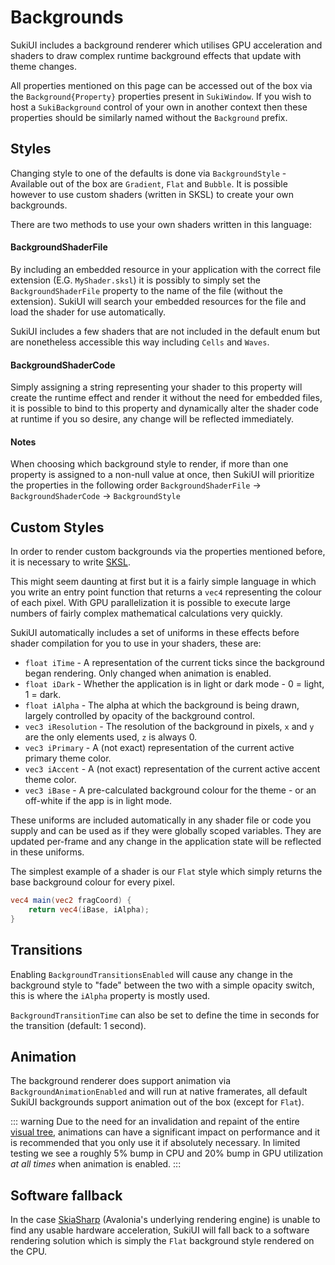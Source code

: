 # Backgrounds

SukiUI includes a background renderer which utilises GPU acceleration and shaders to draw complex runtime background effects that update with theme changes. 

All properties mentioned on this page can be accessed out of the box via the `Background{Property}` properties present in `SukiWindow`. If you wish to host a `SukiBackground` control of your own in another context then these properties should be similarly named without the `Background` prefix.

## Styles

Changing style to one of the defaults is done via `BackgroundStyle` - Available out of the box are `Gradient`, `Flat` and `Bubble`. It is possible however to use custom shaders (written in SKSL) to create your own backgrounds. 

There are two methods to use your own shaders written in this language:

#### BackgroundShaderFile

By including an embedded resource in your application with the correct file extension (E.G. `MyShader.sksl`) it is possibly to simply set the `BackgroundShaderFile` property to the name of the file (without the extension). SukiUI will search your embedded resources for the file and load the shader for use automatically.

SukiUI includes a few shaders that are not included in the default enum but are nonetheless accessible this way including `Cells` and `Waves`.

#### BackgroundShaderCode

Simply assigning a string representing your shader to this property will create the runtime effect and render it without the need for embedded files, it is possible to bind to this property and dynamically alter the shader code at runtime if you so desire, any change will be reflected immediately.

#### Notes

When choosing which background style to render, if more than one property is assigned to a non-null value at once, then SukiUI will prioritize the properties in the following order `BackgroundShaderFile` -> `BackgroundShaderCode` -> `BackgroundStyle`

## Custom Styles

In order to render custom backgrounds via the properties mentioned before, it is necessary to write [SKSL](https://github.com/google/skia/blob/main/src/sksl/README.md). 

This might seem daunting at first but it is a fairly simple language in which you write an entry point function that returns a `vec4` representing the colour of each pixel. With GPU parallelization it is possible to execute large numbers of fairly complex mathematical calculations very quickly.

SukiUI automatically includes a set of uniforms in these effects before shader compilation for you to use in your shaders, these are:

- `float iTime` - A representation of the current ticks since the background began rendering. Only changed when animation is enabled.
- `float iDark` - Whether the application is in light or dark mode - 0 = light, 1 = dark.
- `float iAlpha` - The alpha at which the background is being drawn, largely controlled by opacity of the background control.
- `vec3 iResolution` - The resolution of the background in pixels, `x` and `y` are the only elements used, `z` is always 0.
- `vec3 iPrimary` - A (not exact) representation of the current active primary theme color.
- `vec3 iAccent` - A (not exact) representation of the current active accent theme color.
- `vec3 iBase` - A pre-calculated background colour for the theme - or an off-white if the app is in light mode.

These uniforms are included automatically in any shader file or code you supply and can be used as if they were globally scoped variables. They are updated per-frame and any change in the application state will be reflected in these uniforms.

The simplest example of a shader is our `Flat` style which simply returns the base background colour for every pixel.

```glsl
vec4 main(vec2 fragCoord) {
    return vec4(iBase, iAlpha);
}
```

## Transitions

Enabling `BackgroundTransitionsEnabled` will cause any change in the background style to "fade" between the two with a simple opacity switch, this is where the `iAlpha` property is mostly used. 

`BackgroundTransitionTime` can also be set to define the time in seconds for the transition (default: 1 second).

## Animation

The background renderer does support animation via `BackgroundAnimationEnabled` and will run at native framerates, all default SukiUI backgrounds support animation out of the box (except for `Flat`).

::: warning
Due to the need for an invalidation and repaint of the entire [visual tree](https://docs.avaloniaui.net/docs/concepts/control-trees#visual-tree), animations can have a significant impact on performance and it is recommended that you only use it if absolutely necessary. In limited testing we see a roughly 5% bump in CPU and 20% bump in GPU utilization _at all times_ when animation is enabled.
:::

## Software fallback

In the case [SkiaSharp](https://github.com/mono/SkiaSharp) (Avalonia's underlying rendering engine) is unable to find any usable hardware acceleration, SukiUI will fall back to a software rendering solution which is simply the `Flat` background style rendered on the CPU.